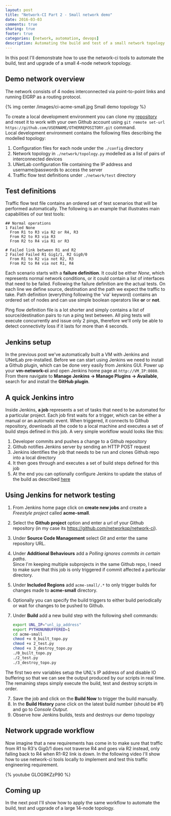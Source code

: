```yaml
---
layout: post
title: "Network-CI Part 2 - Small network demo"
date: 2016-03-03
comments: true
sharing: true
footer: true
categories: [network, automation, devops]
description: Automating the build and test of a small network topology
---
```


In this post I'll demonstrate how to use the network-ci tools to automate the build, test and upgrade of a small 4-node network topology. 

<!--more-->

## Demo network overview

The network consists of 4 nodes interconnected via point-to-point links and running EIGRP as a routing protocol. 

{% img center  /images/ci-acme-small.jpg Small demo topology %} 

To create a local development environment you can clone my [repository][github-small] and reset it to work with your own Github account using `git remote set-url https://github.com/USERNAME/OTHERREPOSITORY.git` command.  
Local development environment contains the following files describing the modelled topology:  

1. Configuration files for each node under the `./config` directory
2. Network topology in `./network/topology.py` modelled as a list of pairs of interconnected devices
3. UNetLab configuration file containing the IP address and username/passwords to access the server
4. Traffic flow test definitions under `./network/test` directory

## Test definitions

Traffic flow test file contains an ordered set of test scenarios that will be performed automatically. The following is an example that illustrates main capabilities of our test tools:

```text ./network/tests/traffic_flows.txt
## Normal operations
1 Failed None
  From R1 to R3 via R2 or R4, R3
  From R2 to R3 via R3
  From R2 to R4 via R1 or R3

# Failed link between R1 and R2
2 Failed Failed R1 Gig1/1, R2 Gig0/0
  From R1 to R2 via not R2, R3
  From R2 to R4 via not R1, R4
```

Each scenario starts with a **failure definition**. It could be either *None*, which represents normal network conditions, or it could contain a list of interfaces that need to be failed. Following the failure definition are the actual tests. On each line we define source, destination and the path we expect the traffic to take. Path definition (everything following the 'via' keyword) contains an ordered set of nodes and can use simple boolean operators like **or** or **not**. 

Ping flow definition file is a lot shorter and simply contains a list of source/destination pairs to run a ping test between. All ping tests will execute concurrently and issue only 2 pings, therefore we'll only be able to detect connectivity loss if it lasts for more than 4 seconds. 

## Jenkins setup

In the previous post we've automatically built a VM with Jenkins and UNetLab pre-installed. Before we can start using Jenkins we need to install a Github plugin, which can be done very easily from Jenkins GUI. Power up your **vm-network-ci** and open Jenkins home page at `http://VM_IP:8080`. From there navigate to **Manage Jenkins -> Manage Plugins -> Available**, search for and install the **GitHub plugin**.

## A quick Jenkins intro

Inside Jenkins, **a job** represents a set of tasks that need to be automated for a particular project. Each job first waits for a trigger, which can be either a manual or an automatic event. When triggered, it connects to Github repository, downloads all the code to a local machine and executes a set of build steps defined in this job. A very simple workflow would looks like this: 

1. Developer commits and pushes a change to a Github repository
2. Github notifies Jenkins server by sending an HTTP POST request
3. Jenkins identifies the job that needs to be run and clones Github repo into a local directory 
4. It then goes through and executes a set of build steps defined for this job
5. At the end you can optionally configure Jenkins to update the status of the build as described [here][jenkins-github-update]

## Using Jenkins for network testing

1. From Jenkins home page click on **create new jobs** and create a *Freestyle project* called **acme-small**.
2. Select the **Github project** option and enter a url of your Github repository (in my case its https://github.com/networkop/network-ci).
3. Under **Source Code Management** select *Git* and enter the same repository URL.
4. Under **Additional Behaviours** add a *Polling ignores commits in certain paths*.   
   Since I'm keeping multiple subprojects in the same Github repo, I need to make sure that this job is only triggered if commit affected a particular directory.
5. Under **Included Regions** add `acme-small/.*` to only trigger builds for changes made to **acme-small** directory.
6. Optionally you can specify the build triggers to either build periodically or wait for changes to be pushed to Github.
6. Under **Build** add a new build step with the following shell commands:

    ```bash
    export UNL_IP="unl_ip_address"
    export PYTHONUNBUFFERED=1
    cd acme-small
    chmod +x 0_built_topo.py
    chmod +x 2_test.py
    chmod +x 3_destroy_topo.py
    ./0_built_topo.py
    ./2_test.py
    ./3_destroy_topo.py
    ```
  The first two env variables setup the UNL's IP address of and disable IO buffering so that we can see the output produced by our scripts in real time. The remaining steps simply execute the build, test and destroy scripts in order.

7. Save the job and click on the **Build Now** to trigger the build manually.
8. In the **Build History** pane click on the latest build number (should be #1) and go to *Console Output*.
9. Observe how Jenkins builds, tests and destroys our demo topology

## Network upgrade workflow

Now imagine that a new requirements has come in to make sure that traffic from R1 to R3's Gig0/1 does not traverse R4 and goes via R2 instead, only falling back to R4 when R1-R2 link is down. In the following video I'll show how to use network-ci tools locally to implement and test this traffic engineering requirement.

{% youtube GLOG9KZzP90 %}

## Coming up

In the next post I'll show how to apply the same workflow to automate the build, test and ugprade of a large 14-node topology.

[github-small]: https://github.com/networkop/network-ci/tree/master/acme-small
[jenkins-github-update]: http://stackoverflow.com/questions/14274293/show-current-state-of-jenkins-build-on-github-repo